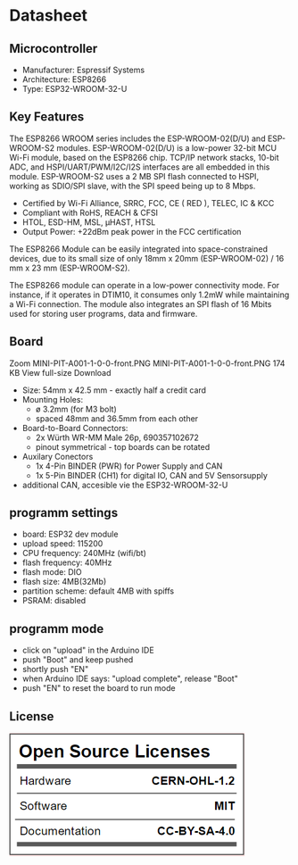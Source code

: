 # Datasheet
## Microcontroller
 * Manufacturer: Espressif Systems
 * Architecture: ESP8266
 * Type: ESP32-WROOM-32-U
## Key Features 
The ESP8266 WROOM series includes the ESP-WROOM-02(D/U) and ESP-WROOM-S2 modules.
ESP-WROOM-02(D/U) is a low-power 32-bit MCU Wi-Fi module, based on the ESP8266 chip. TCP/IP network stacks, 10-bit ADC, and HSPI/UART/PWM/I2C/I2S interfaces are all embedded in this module.
ESP-WROOM-S2 uses a 2 MB SPI flash connected to HSPI, working as SDIO/SPI slave, with the SPI speed being up to 8 Mbps.

 * Certified by Wi-Fi Alliance, SRRC, FCC, CE ( RED ), TELEC, IC & KCC 
 * Compliant with RoHS, REACH & CFSI 
 * HTOL, ESD-HM, MSL, μHAST, HTSL
 * Output Power: +22dBm peak power in the FCC certification

The ESP8266 Module can be easily integrated into space-constrained devices, due to its small size of only 18mm x 20mm (ESP-WROOM-02) / 16 mm x 23 mm (ESP-WROOM-S2). 

The ESP8266 module can operate in a low-power connectivity mode. For instance, if it operates in DTIM10, it consumes only 1.2mW while maintaining a Wi-Fi connection. The module also integrates an SPI flash of 16 Mbits used for storing user programs, data and firmware.
## Board 
Zoom MINI-PIT-A001-1-0-0-front.PNG
MINI-PIT-A001-1-0-0-front.PNG 174 KB View full-size Download
 * Size: 54mm x 42.5 mm - exactly half a credit card
 * Mounting Holes:
   * ø 3.2mm (for M3 bolt)
   * spaced 48mm and  36.5mm from each other
 * Board-to-Board Connectors:
   * 2x Würth WR-MM Male 26p, 690357102672
   * pinout symmetrical - top boards can be rotated
 * Auxilary Conectors
   * 1x 4-Pin BINDER (PWR) for Power Supply and CAN
   * 1x 5-Pin BINDER (CH1) for digital IO, CAN and 5V Sensorsupply
 * additional CAN, accesible vie the ESP32-WROOM-32-U
## programm settings
 * board: ESP32 dev module
 * upload speed: 115200
 * CPU frequency: 240MHz (wifi/bt)
 * flash frequency: 40MHz
 * flash mode: DIO
 * flash size: 4MB(32Mb)
 * partition scheme: default 4MB with spiffs
 * PSRAM: disabled
## programm mode
 * click on "upload" in the Arduino IDE
 * push "Boot" and keep pushed
 * shortly push "EN"
 * when Arduino IDE says: "upload complete", release "Boot"
 * push "EN" to reset the board to run mode
## License
![license](license.PNG "license")
